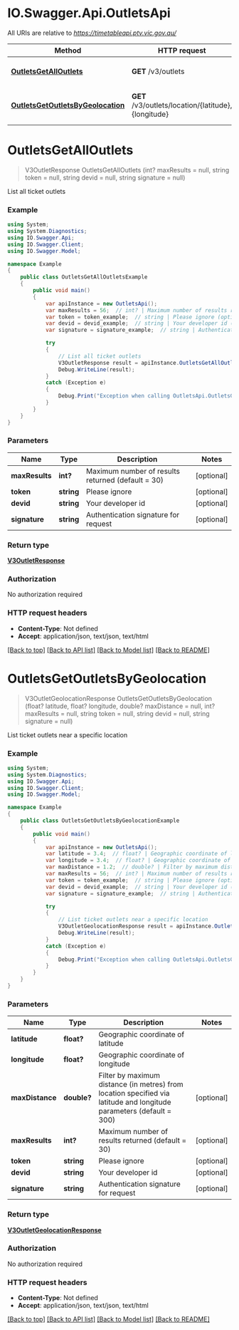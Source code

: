 # IO.Swagger.Api.OutletsApi

All URIs are relative to *https://timetableapi.ptv.vic.gov.au/*

Method | HTTP request | Description
------------- | ------------- | -------------
[**OutletsGetAllOutlets**](OutletsApi.md#outletsgetalloutlets) | **GET** /v3/outlets | List all ticket outlets
[**OutletsGetOutletsByGeolocation**](OutletsApi.md#outletsgetoutletsbygeolocation) | **GET** /v3/outlets/location/{latitude},{longitude} | List ticket outlets near a specific location

<a name="outletsgetalloutlets"></a>
# **OutletsGetAllOutlets**
> V3OutletResponse OutletsGetAllOutlets (int? maxResults = null, string token = null, string devid = null, string signature = null)

List all ticket outlets

### Example
```csharp
using System;
using System.Diagnostics;
using IO.Swagger.Api;
using IO.Swagger.Client;
using IO.Swagger.Model;

namespace Example
{
    public class OutletsGetAllOutletsExample
    {
        public void main()
        {
            var apiInstance = new OutletsApi();
            var maxResults = 56;  // int? | Maximum number of results returned (default = 30) (optional) 
            var token = token_example;  // string | Please ignore (optional) 
            var devid = devid_example;  // string | Your developer id (optional) 
            var signature = signature_example;  // string | Authentication signature for request (optional) 

            try
            {
                // List all ticket outlets
                V3OutletResponse result = apiInstance.OutletsGetAllOutlets(maxResults, token, devid, signature);
                Debug.WriteLine(result);
            }
            catch (Exception e)
            {
                Debug.Print("Exception when calling OutletsApi.OutletsGetAllOutlets: " + e.Message );
            }
        }
    }
}
```

### Parameters

Name | Type | Description  | Notes
------------- | ------------- | ------------- | -------------
 **maxResults** | **int?**| Maximum number of results returned (default &#x3D; 30) | [optional] 
 **token** | **string**| Please ignore | [optional] 
 **devid** | **string**| Your developer id | [optional] 
 **signature** | **string**| Authentication signature for request | [optional] 

### Return type

[**V3OutletResponse**](V3OutletResponse.md)

### Authorization

No authorization required

### HTTP request headers

 - **Content-Type**: Not defined
 - **Accept**: application/json, text/json, text/html

[[Back to top]](#) [[Back to API list]](../README.md#documentation-for-api-endpoints) [[Back to Model list]](../README.md#documentation-for-models) [[Back to README]](../README.md)
<a name="outletsgetoutletsbygeolocation"></a>
# **OutletsGetOutletsByGeolocation**
> V3OutletGeolocationResponse OutletsGetOutletsByGeolocation (float? latitude, float? longitude, double? maxDistance = null, int? maxResults = null, string token = null, string devid = null, string signature = null)

List ticket outlets near a specific location

### Example
```csharp
using System;
using System.Diagnostics;
using IO.Swagger.Api;
using IO.Swagger.Client;
using IO.Swagger.Model;

namespace Example
{
    public class OutletsGetOutletsByGeolocationExample
    {
        public void main()
        {
            var apiInstance = new OutletsApi();
            var latitude = 3.4;  // float? | Geographic coordinate of latitude
            var longitude = 3.4;  // float? | Geographic coordinate of longitude
            var maxDistance = 1.2;  // double? | Filter by maximum distance (in metres) from location specified via latitude and longitude parameters (default = 300) (optional) 
            var maxResults = 56;  // int? | Maximum number of results returned (default = 30) (optional) 
            var token = token_example;  // string | Please ignore (optional) 
            var devid = devid_example;  // string | Your developer id (optional) 
            var signature = signature_example;  // string | Authentication signature for request (optional) 

            try
            {
                // List ticket outlets near a specific location
                V3OutletGeolocationResponse result = apiInstance.OutletsGetOutletsByGeolocation(latitude, longitude, maxDistance, maxResults, token, devid, signature);
                Debug.WriteLine(result);
            }
            catch (Exception e)
            {
                Debug.Print("Exception when calling OutletsApi.OutletsGetOutletsByGeolocation: " + e.Message );
            }
        }
    }
}
```

### Parameters

Name | Type | Description  | Notes
------------- | ------------- | ------------- | -------------
 **latitude** | **float?**| Geographic coordinate of latitude | 
 **longitude** | **float?**| Geographic coordinate of longitude | 
 **maxDistance** | **double?**| Filter by maximum distance (in metres) from location specified via latitude and longitude parameters (default &#x3D; 300) | [optional] 
 **maxResults** | **int?**| Maximum number of results returned (default &#x3D; 30) | [optional] 
 **token** | **string**| Please ignore | [optional] 
 **devid** | **string**| Your developer id | [optional] 
 **signature** | **string**| Authentication signature for request | [optional] 

### Return type

[**V3OutletGeolocationResponse**](V3OutletGeolocationResponse.md)

### Authorization

No authorization required

### HTTP request headers

 - **Content-Type**: Not defined
 - **Accept**: application/json, text/json, text/html

[[Back to top]](#) [[Back to API list]](../README.md#documentation-for-api-endpoints) [[Back to Model list]](../README.md#documentation-for-models) [[Back to README]](../README.md)
